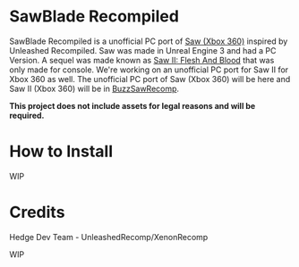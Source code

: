 # SawBlade Recompiled
SawBlade Recompiled is a unofficial PC port of [Saw (Xbox 360)](https://www.gamestop.com/video-games/xbox-360/products/saw---xbox-360/952504.html) inspired by Unleashed Recompiled. Saw was made in Unreal Engine 3 and had a PC Version. A sequel was made known as [Saw II: Flesh And Blood](https://www.gamestop.com/video-games/xbox-360/products/saw-ii-flesh-and-blood---xbox-360/10077872-10077872.html) that was only made for console. We're working on an unofficial PC port for Saw II for Xbox 360 as well. The unofficial PC port of Saw (Xbox 360) will be here and Saw II (Xbox 360) will be in [BuzzSawRecomp](https://github.com/TeamRecomp/BuzzSawRecomp).

**This project does not include assets for legal reasons and will be required.**

# How to Install
WIP

# Credits
Hedge Dev Team - UnleashedRecomp/XenonRecomp

WIP
